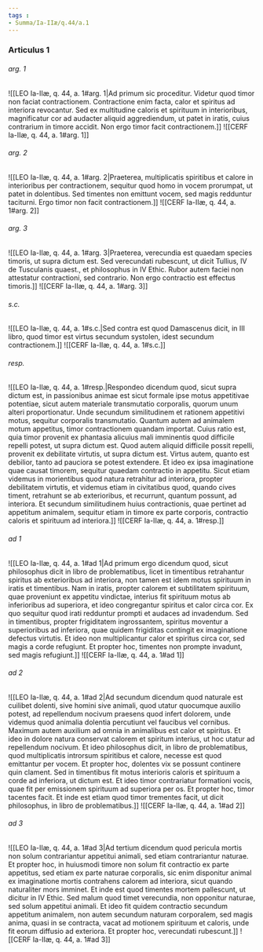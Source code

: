 ```yaml
---
tags : 
- Summa/Ia-IIæ/q.44/a.1
---
```


### Articulus 1

###### arg. 1
![[LEO Ia-IIæ, q. 44, a. 1#arg. 1|Ad primum sic proceditur. Videtur quod timor non faciat contractionem. Contractione enim facta, calor et spiritus ad interiora revocantur. Sed ex multitudine caloris et spirituum in interioribus, magnificatur cor ad audacter aliquid aggrediendum, ut patet in iratis, cuius contrarium in timore accidit. Non ergo timor facit contractionem.]]
![[CERF Ia-IIæ, q. 44, a. 1#arg. 1]]

###### arg. 2
![[LEO Ia-IIæ, q. 44, a. 1#arg. 2|Praeterea, multiplicatis spiritibus et calore in interioribus per contractionem, sequitur quod homo in vocem prorumpat, ut patet in dolentibus. Sed timentes non emittunt vocem, sed magis redduntur taciturni. Ergo timor non facit contractionem.]]
![[CERF Ia-IIæ, q. 44, a. 1#arg. 2]]

###### arg. 3
![[LEO Ia-IIæ, q. 44, a. 1#arg. 3|Praeterea, verecundia est quaedam species timoris, ut supra dictum est. Sed verecundati rubescunt, ut dicit Tullius, IV de Tusculanis quaest., et philosophus in IV Ethic. Rubor autem faciei non attestatur contractioni, sed contrario. Non ergo contractio est effectus timoris.]]
![[CERF Ia-IIæ, q. 44, a. 1#arg. 3]]

###### s.c.
![[LEO Ia-IIæ, q. 44, a. 1#s.c.|Sed contra est quod Damascenus dicit, in III libro, quod timor est virtus secundum systolen, idest secundum contractionem.]]
![[CERF Ia-IIæ, q. 44, a. 1#s.c.]]

###### resp.
![[LEO Ia-IIæ, q. 44, a. 1#resp.|Respondeo dicendum quod, sicut supra dictum est, in passionibus animae est sicut formale ipse motus appetitivae potentiae, sicut autem materiale transmutatio corporalis, quorum unum alteri proportionatur. Unde secundum similitudinem et rationem appetitivi motus, sequitur corporalis transmutatio. Quantum autem ad animalem motum appetitus, timor contractionem quandam importat. Cuius ratio est, quia timor provenit ex phantasia alicuius mali imminentis quod difficile repelli potest, ut supra dictum est. Quod autem aliquid difficile possit repelli, provenit ex debilitate virtutis, ut supra dictum est. Virtus autem, quanto est debilior, tanto ad pauciora se potest extendere. Et ideo ex ipsa imaginatione quae causat timorem, sequitur quaedam contractio in appetitu. Sicut etiam videmus in morientibus quod natura retrahitur ad interiora, propter debilitatem virtutis, et videmus etiam in civitatibus quod, quando cives timent, retrahunt se ab exterioribus, et recurrunt, quantum possunt, ad interiora. Et secundum similitudinem huius contractionis, quae pertinet ad appetitum animalem, sequitur etiam in timore ex parte corporis, contractio caloris et spirituum ad interiora.]]
![[CERF Ia-IIæ, q. 44, a. 1#resp.]]

###### ad 1
![[LEO Ia-IIæ, q. 44, a. 1#ad 1|Ad primum ergo dicendum quod, sicut philosophus dicit in libro de problematibus, licet in timentibus retrahantur spiritus ab exterioribus ad interiora, non tamen est idem motus spirituum in iratis et timentibus. Nam in iratis, propter calorem et subtilitatem spirituum, quae proveniunt ex appetitu vindictae, interius fit spirituum motus ab inferioribus ad superiora, et ideo congregantur spiritus et calor circa cor. Ex quo sequitur quod irati redduntur prompti et audaces ad invadendum. Sed in timentibus, propter frigiditatem ingrossantem, spiritus moventur a superioribus ad inferiora, quae quidem frigiditas contingit ex imaginatione defectus virtutis. Et ideo non multiplicantur calor et spiritus circa cor, sed magis a corde refugiunt. Et propter hoc, timentes non prompte invadunt, sed magis refugiunt.]]
![[CERF Ia-IIæ, q. 44, a. 1#ad 1]]

###### ad 2
![[LEO Ia-IIæ, q. 44, a. 1#ad 2|Ad secundum dicendum quod naturale est cuilibet dolenti, sive homini sive animali, quod utatur quocumque auxilio potest, ad repellendum nocivum praesens quod infert dolorem, unde videmus quod animalia dolentia percutiunt vel faucibus vel cornibus. Maximum autem auxilium ad omnia in animalibus est calor et spiritus. Et ideo in dolore natura conservat calorem et spiritum interius, ut hoc utatur ad repellendum nocivum. Et ideo philosophus dicit, in libro de problematibus, quod multiplicatis introrsum spiritibus et calore, necesse est quod emittantur per vocem. Et propter hoc, dolentes vix se possunt continere quin clament. Sed in timentibus fit motus interioris caloris et spirituum a corde ad inferiora, ut dictum est. Et ideo timor contrariatur formationi vocis, quae fit per emissionem spirituum ad superiora per os. Et propter hoc, timor tacentes facit. Et inde est etiam quod timor trementes facit, ut dicit philosophus, in libro de problematibus.]]
![[CERF Ia-IIæ, q. 44, a. 1#ad 2]]

###### ad 3
![[LEO Ia-IIæ, q. 44, a. 1#ad 3|Ad tertium dicendum quod pericula mortis non solum contrariantur appetitui animali, sed etiam contrariantur naturae. Et propter hoc, in huiusmodi timore non solum fit contractio ex parte appetitus, sed etiam ex parte naturae corporalis, sic enim disponitur animal ex imaginatione mortis contrahens calorem ad interiora, sicut quando naturaliter mors imminet. Et inde est quod timentes mortem pallescunt, ut dicitur in IV Ethic. Sed malum quod timet verecundia, non opponitur naturae, sed solum appetitui animali. Et ideo fit quidem contractio secundum appetitum animalem, non autem secundum naturam corporalem, sed magis anima, quasi in se contracta, vacat ad motionem spirituum et caloris, unde fit eorum diffusio ad exteriora. Et propter hoc, verecundati rubescunt.]]
![[CERF Ia-IIæ, q. 44, a. 1#ad 3]]

